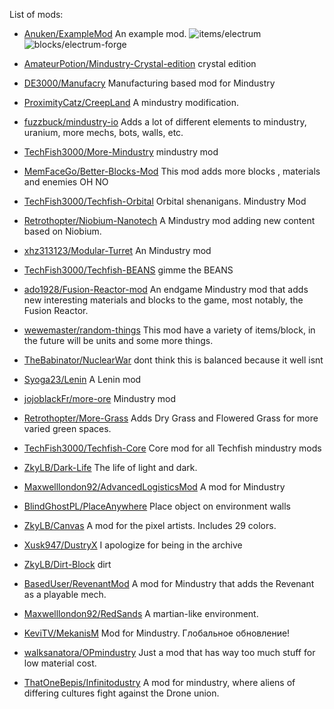 List of mods:
- [Anuken/ExampleMod](https://github.com/Anuken/ExampleMod) An example mod.
  ![items/electrum](https://raw.githubusercontent.com/Anuken/ExampleMod/master/sprites/items/electrum.png)   ![blocks/electrum-forge](https://raw.githubusercontent.com/Anuken/ExampleMod/master/sprites/blocks/electrum-forge.png)
- [AmateurPotion/Mindustry-Crystal-edition](https://github.com/AmateurPotion/Mindustry-Crystal-edition) crystal edition

- [DE3000/Manufacry](https://github.com/DE3000/Manufacry) Manufacturing based mod for Mindustry

- [ProximityCatz/CreepLand](https://github.com/ProximityCatz/CreepLand) A mindustry modification.

- [fuzzbuck/mindustry-io](https://github.com/fuzzbuck/mindustry-io) Adds a lot of different elements to mindustry, uranium, more mechs, bots, walls, etc.

- [TechFish3000/More-Mindustry](https://github.com/TechFish3000/More-Mindustry) mindustry mod

- [MemFaceGo/Better-Blocks-Mod](https://github.com/MemFaceGo/Better-Blocks-Mod) This mod adds more blocks , materials and enemies OH NO

- [TechFish3000/Techfish-Orbital](https://github.com/TechFish3000/Techfish-Orbital) Orbital shenanigans. Mindustry Mod

- [Retrothopter/Niobium-Nanotech](https://github.com/Retrothopter/Niobium-Nanotech) A Mindustry mod adding new content based on Niobium.

- [xhz313123/Modular-Turret](https://github.com/xhz313123/Modular-Turret) An Mindustry mod

- [TechFish3000/Techfish-BEANS](https://github.com/TechFish3000/Techfish-BEANS) gimme the BEANS

- [ado1928/Fusion-Reactor-mod](https://github.com/ado1928/Fusion-Reactor-mod) An endgame Mindustry mod that adds new interesting materials and blocks to the game, most notably, the Fusion Reactor.

- [wewemaster/random-things](https://github.com/wewemaster/random-things) This mod have a variety of items/block, in the future will be units and some more things.

- [TheBabinator/NuclearWar](https://github.com/TheBabinator/NuclearWar) dont think this is balanced because it well isnt

- [Syoga23/Lenin](https://github.com/Syoga23/Lenin) A Lenin mod

- [jojoblackFr/more-ore](https://github.com/jojoblackFr/more-ore) Mindustry mod

- [Retrothopter/More-Grass](https://github.com/Retrothopter/More-Grass) Adds Dry Grass and Flowered Grass for more varied green spaces.

- [TechFish3000/Techfish-Core](https://github.com/TechFish3000/Techfish-Core) Core mod for all Techfish mindustry mods

- [ZkyLB/Dark-Life](https://github.com/ZkyLB/Dark-Life) The life of light and dark.

- [Maxwelllondon92/AdvancedLogisticsMod](https://github.com/Maxwelllondon92/AdvancedLogisticsMod) A mod for Mindustry

- [BlindGhostPL/PlaceAnywhere](https://github.com/BlindGhostPL/PlaceAnywhere) Place object on environment walls

- [ZkyLB/Canvas](https://github.com/ZkyLB/Canvas) A mod for the pixel artists. Includes 29 colors.

- [Xusk947/DustryX](https://github.com/Xusk947/DustryX) I apologize for being in the archive

- [ZkyLB/Dirt-Block](https://github.com/ZkyLB/Dirt-Block) dirt

- [BasedUser/RevenantMod](https://github.com/BasedUser/RevenantMod) A mod for Mindustry that adds the Revenant as a playable mech.

- [Maxwelllondon92/RedSands](https://github.com/Maxwelllondon92/RedSands) A martian-like environment.

- [KeviTV/MekanisM](https://github.com/KeviTV/MekanisM) Mod for Mindustry. Глобальное обновление!

- [walksanatora/OPmindustry](https://github.com/walksanatora/OPmindustry) Just a mod that has way too much stuff for low material cost.

- [ThatOneBepis/Infinitodustry](https://github.com/ThatOneBepis/Infinitodustry) A mod for mindustry, where aliens of differing cultures fight against the Drone union.

